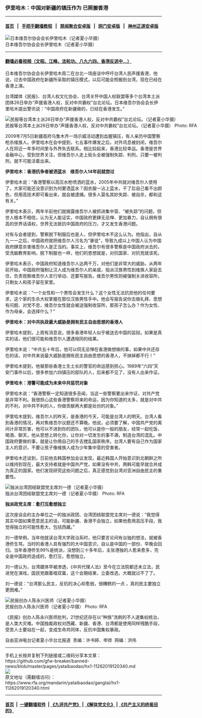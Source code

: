 ### 伊里哈木：中国对新疆的镇压作为 已照搬香港
------------------------

#### [首页](https://github.com/gfw-breaker/banned-news/blob/master/README.md) &nbsp;&nbsp;|&nbsp;&nbsp; [手把手翻墙教程](https://github.com/gfw-breaker/guides/wiki) &nbsp;&nbsp;|&nbsp;&nbsp; [禁闻聚合安卓版](https://github.com/gfw-breaker/bn-android) &nbsp;&nbsp;|&nbsp;&nbsp; [网门安卓版](https://github.com/oGate2/oGate) &nbsp;&nbsp;|&nbsp;&nbsp; [神州正道安卓版](https://github.com/SzzdOgate/update) 



<div id="headerimg">
 <img alt="日本维吾尔协会会长伊里哈木（记者夏小华摄）" src="https://www.rfa.org/mandarin/yataibaodao/gangtai/hx1-11262019120340.html/4e00.jpg/@@images/7e715234-343d-49f2-9d09-75e8c8f818fc.jpeg" title="日本维吾尔协会会长伊里哈木（记者夏小华摄）"/>
 <div id="headerimgcontents">
  <div id="headerimgcaption">
   <span>
    日本维吾尔协会会长伊里哈木（记者夏小华摄）
   </span>
   <!-- zoomattribute -->
  </div>
  <!-- headerimgcaption -->
 </div>
 <!-- headerimagecontents -->
</div>

<hr/>


#### [翻墙必看视频（文昭、江峰、法轮功、八九六四、香港反送中...）](https://github.com/gfw-breaker/banned-news/blob/master/pages/links.md)

<div id="storytext">
 <div>
  <div class="slot_header">
  </div>
 </div>
 <p>
  日本维吾尔协会会长伊里哈木周二在台北一场座谈中呼吁台湾人民声援香港，他说，过去中国政府在新疆所采取的镇压模式，以后可能会照搬到台湾，现在已经在香港上演。
 </p>
 <p>
  台湾媒体《民报》、台湾人权文化协会、台湾关怀中国人权联盟等多个台湾本土派团体26日举办“声援香港人权，反对中共霸权”台北论坛。日本维吾尔协会会长伊里哈木提出警讯说：“中国政府在新疆做的，已经在香港发生。”
 </p>
 <p>
  <div class="image-inline captioned" style="width:680px;">
   <div style="width:680px;">
    <img alt="民报等台湾本土派26日举办“声援香港人权，反对中共霸权”台北论坛。（记者夏小华摄）" src="https://www.rfa.org/mandarin/yataibaodao/gangtai/hx1-11262019120340.html/4e8c.jpg" title="民报等台湾本土派26日举办“声援香港人权，反对中共霸权”台北论坛。（记者夏小华摄）"/>
   </div>
   <div class="image-caption">
    <span style="width:680px;">
     民报等台湾本土派26日举办“声援香港人权，反对中共霸权”台北论坛。（记者夏小华摄）
    </span>
    <span class="copyright">
     Photo: RFA
    </span>
   </div>
  </div>
 </p>
 <p>
  2009年7月5日新疆首府乌鲁木齐一场示威活动遭到血腥镇压，有人亲历中国警察枪杀维族人。伊里哈木在会中提到，七五事件爆发之后，对外讯息被封闭，维吾尔人在将近一年多时间里与外界失去联系。相比较起来，香港比较幸运。香港是世界金融中心，受到世界关注，但维吾尔人走上街头全被强制失踪、判刑，只要一被判刑，就不可能活着出来。
 </p>
 <p>
 </p>
 <p>
 </p>
 <p>
  <b>
   伊里哈木：香港抗争者被洒蓝水    维吾尔人14年前就尝过
  </b>
 </p>
 <p>
  伊里哈木说：“香港警察以高压水枪喷洒的蓝水，2005年中共就对维吾尔人使用了。大家可能还没意识到为何要洒蓝水？因衣服一沾上蓝水，干了后自己看不出颜色，但用高技术即可看出来，就会被逮捕。很多人莫名其妙失踪、被自杀，都和这有关。”
 </p>
 <p>
  伊里哈木表示，两年半前他们就揭露维吾尔人被抓进集中营、“被失踪”的问题，但世人根本不相信，认为无人能证实，中国政府更肆无忌惮、更加暴力，自认拥有很高的世界话语权，世界无法抵抗中国政府的压力，才又发生香港问题。
 </p>
 <p>
  对有与会者提到，警察脱下制服后也是人，但伊里哈木不这么认为。他指出，自从九一一之后，中国政府就把维吾尔人污名为“暴徒”，导致九成以上中国人认为中国政府肆意杀害维吾尔人是正当的。事实上，维吾尔有很多警察是中国政府派去的，受洗脑教育影响，脱下制服也一样，他们的思想就是，对抗国家、对抗党就该死。
 </p>
 <p>
  伊里哈木表示，中国政府知道维吾尔人达两千万，对他们是非常大的威胁。从两年前开始，中国政府强制让汉人成为维吾尔人的亲戚，指派汉族男性到维族人家庭去住，负责观察维吾尔人言行举动、还要写报告。维吾尔男性则被强制关进收容所，只剩女人和孩子留在家里。
 </p>
 <p>
  伊里哈木说：“一个女性和一个男性会发生什么？这个女性无法抗拒他的任何要求，这个家的生杀大权掌握在那位汉族男性手中。他会写报告说你去做礼拜、思想有问题、对党不忠，维吾尔女性就会被送强制收容所，那孩子怎么办？作为女性、作为母亲，会选择什么？”
 </p>
 <p>
  <b>
   伊里哈木：对中共执政最大威胁是拥有民主自由思想的香港人
  </b>
 </p>
 <p>
  伊里哈木提到，上周有消息说，很多香港年轻人似乎被送去中国的监狱。如果是真实的话，他们很可能和维吾尔人遭遇相同的结果。
 </p>
 <p>
  伊里哈木说：“中共五十年后，他可以伺无忌惮在香港做想做的事，如果中共还存在的话，对中共来说最大威胁是拥有民主自由思想的香港人，不抹掉都不行！”
 </p>
 <p>
  伊里哈木提到，他替那些香港土生土长的警官的命运感到担心。1989年“六四”天安门事件以后，很多参加六四镇压的部队的人，后来都不见了，没有人出来作证。
 </p>
 <p>
  <b>
   伊里哈木：港警可能成为未来中共惩罚对象
  </b>
 </p>
 <p>
  伊里哈木说：“香港警察一定知道很多丑闻，当这一些警察要出来作证，对共产党是非常不利。我很担心这些香港警察将来的命运，因为你知道的太多，就是对中共的不利，对中共不利的人，你做贡献再大都是处份的对象。”
 </p>
 <p>
  伊里哈木提到，维吾尔人的昨天，是香港的今天，可能是台湾人的明天。台湾人看到香港的情况，再对焦维吾尔议题还不算晚。他说，必须要了解，中国共产党的离间计非常厉害，他可以不进到你的团队，他可以是你一般的朋友，经常一起吃饭、喝酒、聊天，他从思想上转化你，让你对一切发生的事不满，制造台湾的混乱。中国政府要做的事，就是让你用自己的手去搅乱国家秩序。台湾人要有自己作为国家主人的意识，不要让孩子像维族人成为少年集中营的受害者。
 </p>
 <p>
  伊里哈木还谈到，日前他去韩国参加会议发现，最近韩国人开始意识到北朝鲜之所以维持到现在，最大支持者就是中国共产党，如果没有中共，两韩可能早就合并成为真正的国家。他们发现研究这些问题之后，真正感觉到台湾对亚洲自由民主的重要性。
 </p>
 <p>
  <div class="image-inline captioned" style="width:680px;">
   <div style="width:680px;">
    <img alt="独派台湾团结联盟党主席刘一德（记者夏小华摄）" src="https://www.rfa.org/mandarin/yataibaodao/gangtai/hx1-11262019120340.html/4e09.jpg" title="独派台湾团结联盟党主席刘一德（记者夏小华摄）"/>
   </div>
   <div class="image-caption">
    <span style="width:680px;">
     独派台湾团结联盟党主席刘一德（记者夏小华摄）
    </span>
    <span class="copyright">
     Photo: RFA
    </span>
   </div>
  </div>
 </p>
 <p>
  <b>
   独派政党主席：愈打压愈想独立
  </b>
 </p>
 <p>
  这次座谈会的主办单位之一的独派政团、台湾团结联盟党主席刘一德说：“我觉得其实中国如果愿意民主的话，可能新疆、香港不会独立，如果他愈用高压手段，我觉得独立的可能性愈大，包括西藏。”
 </p>
 <p>
  刘一德举例，当年他就读台湾大学政治系时，他只要言论间有台独的想法，就被香港侨生骂。当时的香港人具有强烈的大中国意识，自认是中国的一部份、早晚会回归。当年香港侨生99%是统派，没想到三十多年后，主张港独的人愈来愈多，完全是中国政府造成的，愈打压，愈想独立。
 </p>
 <p>
  刘一德认为，台湾媒体早被渗透，《中共代理人法》至今在立法院都还未立法，民进党在演戏，国民党跟着唱双簧，这个会期结束，立委改选，大概就过不了了。
 </p>
 <p>
  刘一德说：“台湾那么民主，反抗的决心却愈弱，很糟糕的一点 ，真的民主要独立更困难。”
 </p>
 <p>
  <div class="image-inline captioned" style="width:680px;">
   <div style="width:680px;">
    <img alt="民报创办人陈永兴医师（记者夏小华摄）" src="https://www.rfa.org/mandarin/yataibaodao/gangtai/hx1-11262019120340.html/56db.jpg" title="民报创办人陈永兴医师（记者夏小华摄）"/>
   </div>
   <div class="image-caption">
    <span style="width:680px;">
     民报创办人陈永兴医师（记者夏小华摄）
    </span>
    <span class="copyright">
     Photo: RFA
    </span>
   </div>
  </div>
 </p>
 <p>
  《民报》创办人陈永兴医师批判，21世纪还存在以“种族”洗刷的不人道集权统治，是人类大灾难。中国独裁政权对西藏、新疆、香港、台湾都是使用同样残酷手段，受苦人士要站在一起，变成生命共同体，反抗中国集权暴政。
 </p>
 <p>
  自由亚洲电台记者夏小华台北报道  责编：许书婷、申铧  网编：洪伟
 </p>
</div>

<hr/>
手机上长按并复制下列链接或二维码分享本文章：<br/>
https://github.com/gfw-breaker/banned-news/blob/master/pages/yataibaodao/hx1-11262019120340.md <br/>
<a href='https://github.com/gfw-breaker/banned-news/blob/master/pages/yataibaodao/hx1-11262019120340.md'><img src='https://github.com/gfw-breaker/banned-news/blob/master/pages/yataibaodao/hx1-11262019120340.md.png'/></a> <br/>
原文地址（需翻墙访问）：https://www.rfa.org/mandarin/yataibaodao/gangtai/hx1-11262019120340.html


------------------------
#### [首页](https://github.com/gfw-breaker/banned-news/blob/master/README.md) &nbsp;|&nbsp; [一键翻墙软件](https://github.com/gfw-breaker/nogfw/blob/master/README.md) &nbsp;| [《九评共产党》](https://github.com/gfw-breaker/9ping.md/blob/master/README.md#九评之一评共产党是什么) | [《解体党文化》](https://github.com/gfw-breaker/jtdwh.md/blob/master/README.md) | [《共产主义的终极目的》](https://github.com/gfw-breaker/gczydzjmd.md/blob/master/README.md)


<img src='http://gfw-breaker.win/banned-news/pages/yataibaodao/hx1-11262019120340.md' width='0px' height='0px'/>